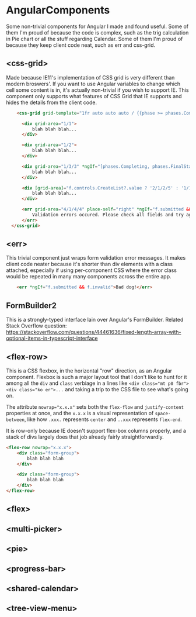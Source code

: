# AngularComponents
Some non-trivial components for Angular I made and found useful.  Some of them I'm proud of because the code is complex, such as the trig calculation in Pie chart or all the stuff regarding Calendar.  Some of them I'm proud of because they keep client code neat, such as err and css-grid.

## &lt;css-grid&gt;
  
  Made because IE11's implementation of CSS grid is very different than modern broswers'.  If you want to use Angular variables to change which cell some content is in, it's actually non-trivial if you wish to support IE.  This component only supports what features of CSS Grid that IE supports and hides the details from the client code. 
  
  ```html
      <css-grid grid-template="1fr auto auto auto / {{phase >= phases.Completing ? '3fr 2fr 2fr' : '3fr 3fr 1fr'}}" column-gap="{{phase >= phases.Completing ? '25px' : '50px'}}" row-gap="0px">

        <div grid-area="1/1">
            blah blah blah...
        </div>

        <div grid-area="1/2">
            blah blah blah...
        </div>

        <div grid-area="1/3/3" *ngIf="[phases.Completing, phases.FinalStatus].contains(phase)">
            blah blah blah...
        </div>

        <div [grid-area]="f.controls.CreateList?.value ? '2/1/2/5' : '1/1/1/5'">
            blah blah blah...
        </div>

        <err grid-area="4/1/4/4" place-self="right" *ngIf="f.submitted && f.invalid">
            Validation errors occured. Please check all fields and try again.
        </err>
    </css-grid>
```
    
## &lt;err&gt;

This trivial component just wraps form validation error messages.  It makes client code neater because it's shorter than div elements with a class attached, especially if using per-component CSS where the error class would be repeated in many many components across the entire app. 

```html
    <err *ngIf="f.submitted && f.invalid">Bad dog!</err>
```

## FormBuilder2

This is a strongly-typed interface lain over Angular's FormBuilder.  Related Stack Overflow question: https://stackoverflow.com/questions/44461636/fixed-length-array-with-optional-items-in-typescript-interface 

## &lt;flex-row&gt;

This is a CSS flexbox, in the horizontal "row" direction, as an Angular component.  Flexbox is such a major layout tool that I don't like to hunt for it among all the `div` and `class` verbiage in a lines like `<div class="mt p0 fbr"><div class="ko er">...` and taking a trip to the CSS file to see what's going on. 

The attribute `nowrap="x.x.x"` sets both the `flex-flow` and `justify-content` properties at once, and the `x.x.x` is a visual representation of `space-between`, like how `.xxx.` represents `center` and `..xxx` represents `flex-end`.

It is row-only because IE doesn't support flex-box columns properly, and a stack of divs largely does that job already fairly straightforwardly.

```html
<flex-row nowrap="x.x.x">
    <div class="form-group">
        blah blah blah
    </div>

    <div class="form-group">
        blah blah blah
    </div>
</flex-row>
```

## &lt;flex&gt;

## &lt;multi-picker&gt;

## &lt;pie&gt;

## &lt;progress-bar&gt;

## &lt;shared-calendar&gt;

## &lt;tree-view-menu&gt;

